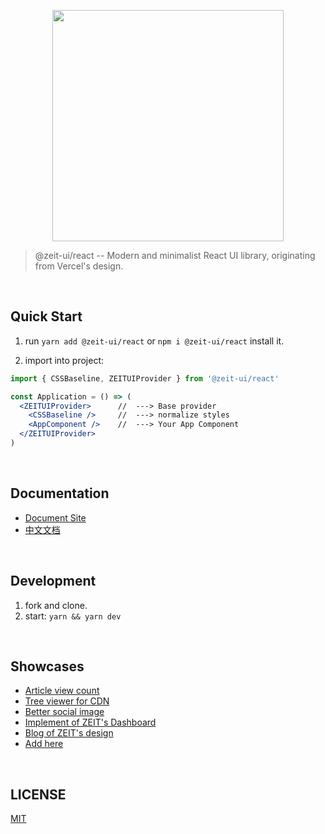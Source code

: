 <p align="center" height="370">
<img align="center" height="370" src="https://user-images.githubusercontent.com/11304944/76085431-fd036480-5fec-11ea-8412-9e581425344a.png">
</p>

> @zeit-ui/react -- Modern and minimalist React UI library, originating from Vercel's design.

<br/>

## Quick Start

1. run `yarn add @zeit-ui/react` or `npm i @zeit-ui/react` install it.

2. import into project:

```jsx
import { CSSBaseline, ZEITUIProvider } from '@zeit-ui/react'

const Application = () => (
  <ZEITUIProvider>      //  ---> Base provider
    <CSSBaseline />     //  ---> normalize styles
    <AppComponent />    //  ---> Your App Component
  </ZEITUIProvider>
)
```

<br/>

## Documentation

- [Document Site](https://react.zeit-ui.co)
- [中文文档](https://react.zeit-ui.co/zh-cn)

<br/>

## Development

1. fork and clone.
2. start: `yarn && yarn dev`

<br/>

## Showcases

- [Article view count](https://docs.views.show/)
- [Tree viewer for CDN](https://cdn.unix.bio/)
- [Better social image](https://img.unix.bio/)
- [Implement of ZEIT's Dashboard](https://github.com/ofekashery/zeit-dashboard-template)
- [Blog of ZEIT's design](https://github.com/unix/unix.bio)
- [Add here](https://github.com/zeit-ui/react/issues/new)

<br/>

## LICENSE
[MIT](./LICENSE)
